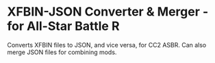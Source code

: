 # XFBIN-JSON Converter & Merger - for All-Star Battle R
Converts XFBIN files to JSON, and vice versa, for CC2 ASBR. Can also merge JSON files for combining mods.
